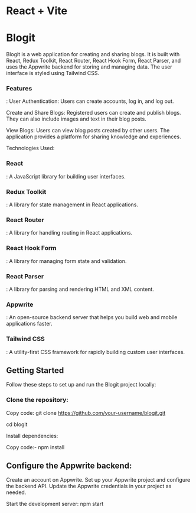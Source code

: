 # React + Vite
<h1>Blogit</h1>
Blogit is a web application for creating and sharing blogs. It is built with React, Redux Toolkit, React Router, React Hook Form, React Parser, and uses the Appwrite backend for storing and managing data. The user interface is styled using Tailwind CSS.

<h3>Features</h3>:
User Authentication: Users can create accounts, log in, and log out.

Create and Share Blogs: Registered users can create and publish blogs. They can also include images and text in their blog posts.

View Blogs: Users can view blog posts created by other users. The application provides a platform for sharing knowledge and experiences.

Technologies Used:
<h3>React</h3>: A JavaScript library for building user interfaces.
<h3>Redux Toolkit</h3>: A library for state management in React applications.
<h3>React Router</h3>: A library for handling routing in React applications.
<h3>React Hook Form</h3>: A library for managing form state and validation.
<h3>React Parser</h3>: A library for parsing and rendering HTML and XML content.
<h3>Appwrite</h3>: An open-source backend server that helps you build web and mobile applications faster.
<h3>Tailwind CSS</h3>: A utility-first CSS framework for rapidly building custom user interfaces.

<h2>Getting Started</h2>
Follow these steps to set up and run the Blogit project locally:

<h3>Clone the repository:</h3>

Copy code:
git clone https://github.com/your-username/blogit.git
<p>cd blogit</p>

Install dependencies:

Copy code:-
npm install

<h2>Configure the Appwrite backend:</h2>
Create an account on Appwrite.
Set up your Appwrite project and configure the backend API.
Update the Appwrite credentials in your project as needed.

Start the development server:
npm start
